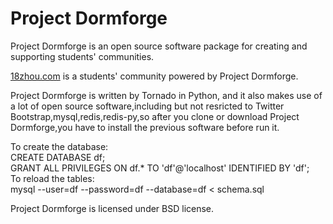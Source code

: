 <h1>Project Dormforge</h1> 
<p>Project Dormforge is an open source software package for creating and supporting students' communities.</p>
<p><a href="http://18zhou.com">18zhou.com</a> is a students' community powered by Project Dormforge.</p>

<p>Project Dormforge is written by Tornado in Python, and it also makes use of a lot of open source software,including but not resricted to Twitter Bootstrap,mysql,redis,redis-py,so after you clone or download Project Dormforge,you have to install the previous software before run it.</p>

<p>To create the database:<br/>CREATE DATABASE df;<br/>GRANT ALL PRIVILEGES ON df.* TO 'df'@'localhost' IDENTIFIED BY 'df';<br/>To reload the tables:<br/>  mysql --user=df --password=df --database=df &lt; schema.sql</p>

<p>Project Dormforge is licensed under BSD license.</p>
